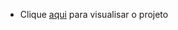 - Clique [aqui](https://flaviogp.github.io/challenges/Frontend%20Mentor/news-homepage-main/) para visualisar o projeto